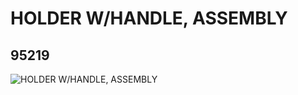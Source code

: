 # HOLDER W/HANDLE, ASSEMBLY
## 95219
![HOLDER W/HANDLE, ASSEMBLY](https://lc-www-live-s.legocdn.com/media/bricks/5/2/4619340.jpg)